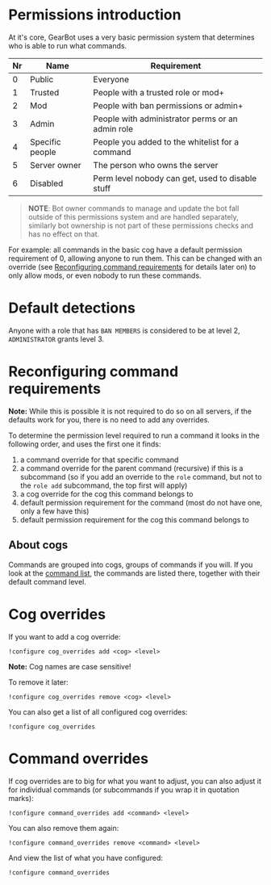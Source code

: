 # Permissions introduction
At it's core, GearBot uses a very basic permission system that determines who is able to run what commands.


|Nr  |      Name       |                    Requirement                    |
|----|-----------------|---------------------------------------------------|
|  0 | Public          | Everyone                                          |
|  1 | Trusted         | People with a trusted role or mod+                |
|  2 | Mod             | People with ban permissions or admin+             |
|  3 | Admin           | People with administrator perms or an admin role  |
|  4 | Specific people | People you added to the whitelist for a command   |
|  5 | Server owner    | The person who owns the server                    |
|  6 | Disabled        | Perm level nobody can get, used to disable stuff  |
> **NOTE**: Bot owner commands to manage and update the bot fall outside of this permissions system and are handled separately, similarly bot ownership is not part of these permissions checks and has no effect on that. 

For example: all commands in the basic cog have a default permission requirement of 0, allowing anyone to run them. This can be changed with an override (see [Reconfiguring command requirements](../command_requirements) for details later on) to only allow mods, or even nobody to run these commands.

# Default detections
Anyone with a role that has ``BAN MEMBERS`` is considered to be at level 2, ``ADMINISTRATOR`` grants level 3.

# Reconfiguring command requirements

**Note:** While this is possible it is not required to do so on all servers, if the defaults work for you, there is no need to add any overrides.

To determine the permission level required to run a command it looks in the following order, and uses the first one it finds:

1. a command override for that specific command
2. a command override for the parent command (recursive) if this is a subcommand (so if you add an override to the `role` command, but not to the `role add` subcommand, the top first will apply)
3. a cog override for the cog this command belongs to
4. default permission requirement for the command (most do not have one, only a few have this)
5. default permission requirement for the cog this command belongs to

## About cogs

Commands are grouped into cogs, groups of commands if you will. If you look at the [command list](../../commands), the commands are listed there, together with their default command level.

# Cog overrides

If you want to add a cog override:

```
!configure cog_overrides add <cog> <level>
```

**Note:** Cog names are case sensitive!

To remove it later:

```
!configure cog_overrides remove <cog> <level>
```

You can also get a list of all configured cog overrides:

```
!configure cog_overrides
```

# Command overrides

If cog overrides are to big for what you want to adjust, you can also adjust it for individual commands (or subcommands if you wrap it in quotation marks):

```
!configure command_overrides add <command> <level>
```

You can also remove them again:

```
!configure command_overrides remove <command> <level>
```

And view the list of what you have configured:

```
!configure command_overrides
```
